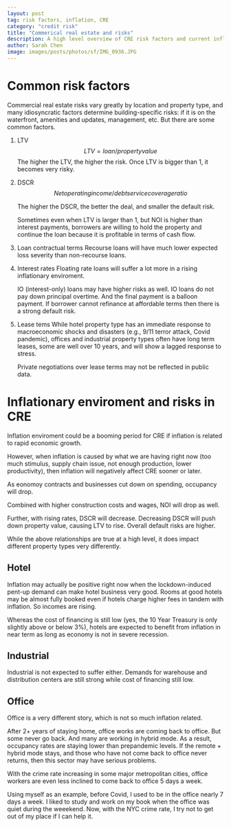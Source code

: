 ```yaml
---
layout: post
tag: risk factors, inflation, CRE
category: "credit risk"
title: "Commerical real estate and risks"
description: A high level overview of CRE risk factors and current inflationary enviroment
author: Sarah Chen
image: images/posts/photos/sf/IMG_0936.JPG
---
```


# Common risk factors
Commercial real estate risks vary greatly by location and property type, and many idiosyncratic factors determine building-specific risks: if it is on the waterfront, amenities and updates, management, etc.  But there are some common factors.

1. LTV
   $$LTV=loan/property value$$
   The higher the LTV, the higher the risk.  Once LTV is bigger than 1, it becomes very risky. 

2. DSCR
   $$Net operating income/debt service coverage ratio$$
   
   The higher the DSCR, the better the deal, and smaller the default risk. 

    Sometimes even when LTV is larger than 1, but NOI is higher than interest payments, borrowers are willing to hold the property and continue the loan because it is profitable in terms of cash flow.

3. Loan contractual terms
   Recourse loans will have much lower expected loss severity than non-recourse loans.

4. Interest rates
   Floating rate loans will suffer a lot more in a rising inflationary enviroment.

   IO (interest-only) loans may have higher risks as well.  IO loans do not pay down principal overtime.  And the final payment is a balloon payment. If borrower cannot refinance at affordable terms then there is a strong default risk. 

5. Lease tems
   While hotel property type has an immediate response to macroeconomic shocks and disasters (e.g., 9/11 terror attack, Covid pandemic), offices and industrial property types often have long term leases, some are well over 10 years, and will show a lagged response to stress. 

   Private negotiations over lease terms may not be reflected in public data. 

# Inflationary enviroment and risks in CRE

Inflation enviroment could be a booming period for CRE if inflation is related to rapid economic growth.  

However, when inflation is caused by what we are having right now (too much stimulus, supply chain issue, not enough production, lower productivity), then inflation will negatively affect CRE sooner or later. 

As eonomoy contracts and businesses cut down on spending, occupancy will drop. 

Combined with higher construction costs and wages, NOI will drop as well.  

Further, with rising rates, DSCR will decrease.  Decreasing DSCR will push down property value, causing LTV to rise.  Overall default risks are higher.  

While the above relationships are true at a high level, it does impact different property types very differently.  

## Hotel
Inflation may actually be positive right now when the lockdown-induced pent-up demand can make hotel business very good.  Rooms at good hotels may be almost fully booked even if hotels charge higher fees in tandem with inflation. So incomes are rising. 

Whereas the cost of financing is still low (yes, the 10 Year Treasury is only slightly above or below 3%), hotels are expected to benefit from inflation in near term as long as economy is not in severe recession.  

## Industrial
Industrial is not expected to suffer either. Demands for warehouse and distribution centers are still strong while cost of financing still low.

## Office

Office is a very different story, which is not so much inflation related.   

After 2+ years of staying home, office works are coming back to office.  But some never go back.  And many are working in hybrid mode. As a result, occupancy rates are staying lower than prepandemic levels.  If the remote + hybrid mode stays, and those who have not come back to office never returns, then this sector may have serious problems. 

With the crime rate increasing in some major metropolitan cities, office workers are even less inclined to come back to office 5 days a week. 

Using myself as an example, before Covid, I used to be in the office nearly 7 days a week.  I liked to study and work on my book when the office was quiet during the weeekend.  Now, with the NYC crime rate, I try not to get out of my place if I can help it.  


